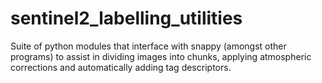 # sentinel2_labelling_utilities
Suite of python modules that interface with snappy (amongst other programs) to assist in dividing images into chunks, applying atmospheric corrections and automatically adding tag descriptors.

